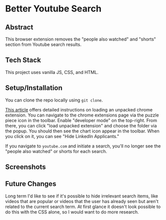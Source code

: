 # Better Youtube Search

## Abstract
This browser extension removes the "people also watched" and "shorts" section from Youtube search results.

## Tech Stack
This project uses vanilla JS, CSS, and HTML.

## Setup/Installation
You can clone the repo locally using `git clone`.

[This article](https://developer.chrome.com/docs/extensions/mv3/getstarted/development-basics/#load-unpacked) offers detailed instructions on loading an unpacked chrome extension. You can navigate to the chrome extensions page via the puzzle piece icon in the toolbar. Enable "developer mode" on the top-right. From there, you can click "load unpacked extension" and choose the folder via the popup. You should then see the chart icon appear in the toolbar. When you click on it, you can see "Hide LinkedIn Applicants."

If you navigate to `youtube.com` and initiate a search, you'll no longer  see the "people also watched" or shorts for each search.

## Screenshots


## Future Changes
Long term I'd like to see if it's possible to hide irrelevant search items, like videos that are popular or videos that the user has already seen but aren't related to the current search term. At first glance it doesn't look possible to do this with the CSS alone, so I would want to do more research.

